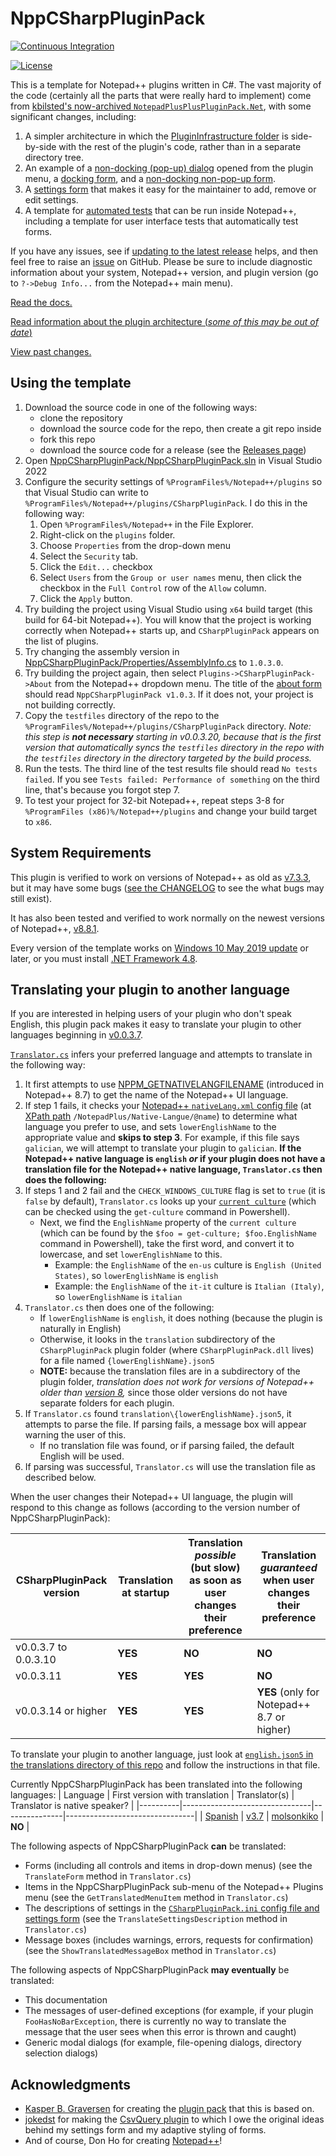 # NppCSharpPluginPack

[![Continuous Integration](https://github.com/molsonkiko/NppCSharpPluginPack/actions/workflows/CI_build.yml/badge.svg)](https://github.com/molsonkiko/NppCSharpPluginPack/actions/workflows/CI_build.yml)

[![License](http://img.shields.io/badge/License-Apache_2-red.svg?style=flat)](http://www.apache.org/licenses/LICENSE-2.0)

This is a template for Notepad++ plugins written in C#. The vast majority of the code (certainly all the parts that were really hard to implement) come from [kbilsted's now-archived `NotepadPlusPlusPluginPack.Net`](https://github.com/kbilsted/NotepadPlusPlusPluginPack.Net), with some significant changes, including:

1. A simpler architecture in which the [PluginInfrastructure folder](/NppCSharpPluginPack/PluginInfrastructure/) is side-by-side with the rest of the plugin's code, rather than in a separate directory tree.
2. An example of a [non-docking (pop-up) dialog](/docs/README.md#about-form) opened from the plugin menu, a [docking form](/docs/README.md#selections-remembering-form), and a [non-docking non-pop-up form](/docs/README.md#dark-mode-test-form).
3. A [settings form](/docs/README.md#settings-form) that makes it easy for the maintainer to add, remove or edit settings.
4. A template for [automated tests](/docs/README.md#running-tests) that can be run inside Notepad++, including a template for user interface tests that automatically test forms.

If you have any issues, see if [updating to the latest release](https://github.com/molsonkiko/NppCSharpPluginPack/releases) helps, and then feel free to raise an [issue](https://github.com/molsonkiko/NppCSharpPluginPack/issues) on GitHub. Please be sure to include diagnostic information about your system, Notepad++ version, and plugin version (go to `?->Debug Info...` from the Notepad++ main menu).

[Read the docs.](/docs/README.md)

[Read information about the plugin architecture (*some of this may be out of date*)](/PluginPackArchitecture.md)

[View past changes.](/CHANGELOG.md)

## Using the template ##

1. Download the source code in one of the following ways:
    - clone the repository
    - download the source code for the repo, then create a git repo inside
    - fork this repo
    - download the source code for a release (see the [Releases page](https://github.com/molsonkiko/NppCSharpPluginPack/releases))
2. Open [NppCSharpPluginPack/NppCSharpPluginPack.sln](https://github.com/molsonkiko/NppCSharpPluginPack/blob/main/NppCSharpPluginPack/NppCSharpPluginPack.sln) in Visual Studio 2022
3. Configure the security settings of `%ProgramFiles%/Notepad++/plugins` so that Visual Studio can write to `%ProgramFiles%/Notepad++/plugins/CSharpPluginPack`. I do this in the following way:
    1. Open `%ProgramFiles%/Notepad++` in the File Explorer.
    2. Right-click on the `plugins` folder.
    3. Choose `Properties` from the drop-down menu
    4. Select the `Security` tab.
    5. Click the `Edit...` checkbox
    6. Select `Users` from the `Group or user names` menu, then click the checkbox in the `Full Control` row of the `Allow` column.
    7. Click the `Apply` button.
4. Try building the project using Visual Studio using `x64` build target (this build for 64-bit Notepad++). You will know that the project is working correctly when Notepad++ starts up, and `CSharpPluginPack` appears on the list of plugins.
5. Try changing the assembly version in [NppCSharpPluginPack/Properties/AssemblyInfo.cs](https://github.com/molsonkiko/NppCSharpPluginPack/blob/main/NppCSharpPluginPack/Properties/AssemblyInfo.cs) to `1.0.3.0`.
6. Try building the project again, then select `Plugins->CSharpPluginPack->About` from the Notepad++ dropdown menu. The title of the [about form](/docs/README.md#about-form) should read `NppCSharpPluginPack v1.0.3`. If it does not, your project is not building correctly.
7. Copy the `testfiles` directory of the repo to the `%ProgramFiles%/Notepad++/plugins/CSharpPluginPack` directory. *Note: this step is __not necessary__ starting in v0.0.3.20, because that is the first version that automatically syncs the `testfiles` directory in the repo with the `testfiles` directory in the directory targeted by the build process.*
8. Run the tests. The third line of the test results file should read `No tests failed`. If you see `Tests failed: Performance of something` on the third line, that's because you forgot step 7.
9. To test your project for 32-bit Notepad++, repeat steps 3-8 for `%ProgramFiles (x86)%/Notepad++/plugins` and change your build target to `x86`.

## System Requirements ##

This plugin is verified to work on versions of Notepad++ as old as [v7.3.3](https://notepad-plus-plus.org/downloads/v7.3.3/), but it may have some bugs ([see the CHANGELOG](/CHANGELOG.md) to see the what bugs may still exist).

It has also been tested and verified to work normally on the newest versions of Notepad++, [v8.8.1](https://notepad-plus-plus.org/downloads/v8.8.1/).

Every version of the template works on [Windows 10 May 2019 update](https://blogs.windows.com/windowsexperience/2019/05/21/how-to-get-the-windows-10-may-2019-update/) or later, or you must install [.NET Framework 4.8](https://dotnet.microsoft.com/en-us/download/dotnet-framework/net48).

## Translating your plugin to another language ##

If you are interested in helping users of your plugin who don't speak English, this plugin pack makes it easy to translate your plugin to other languages beginning in [v0.0.3.7](/CHANGELOG.md#004---unreleased-yyyy-mm-dd).

[`Translator.cs`](https://github.com/molsonkiko/NppCSharpPluginPack/blob/main/NppCSharpPluginPack/Utils/Translator.cs) infers your preferred language and attempts to translate in the following way:
1. It first attempts to use [NPPM_GETNATIVELANGFILENAME](https://npp-user-manual.org/docs/plugin-communication/#2140nppm_getnativelangfilename) (introduced in Notepad++ 8.7) to get the name of the Notepad++ UI language.
2. If step 1 fails, it checks your [Notepad++ `nativeLang.xml` config file](https://npp-user-manual.org/docs/binary-translation/#creating-or-editing-a-translation) (at [XPath path](https://www.w3schools.com/xml/xml_xpath.asp) `/NotepadPlus/Native-Langue/@name`) to determine what language you prefer to use, and sets `lowerEnglishName` to the appropriate value and __skips to step 3__. For example, if this file says `galician`, we will attempt to translate your plugin to `galician`. __If the Notepad++ native language is `english` *or* if your plugin does not have a translation file for the Notepad++ native language, `Translator.cs` then does the following:__
3. If steps 1 and 2 fail and the `CHECK_WINDOWS_CULTURE` flag is set to `true` (it is `false` by default), `Translator.cs` looks up your [`current culture`](https://learn.microsoft.com/en-us/powershell/module/microsoft.powershell.utility/get-culture?view=powershell-7.4) (which can be checked using the `get-culture` command in Powershell).
    * Next, we find the `EnglishName` property of the `current culture` (which can be found by the `$foo = get-culture; $foo.EnglishName` command in Powershell), take the first word, and convert it to lowercase, and set `lowerEnglishName` to this.
        - Example: the `EnglishName` of the `en-us` culture is `English (United States)`, so `lowerEnglishName` is `english`
        - Example: the `EnglishName` of the `it-it` culture is `Italian (Italy)`, so `lowerEnglishName` is `italian`
4. `Translator.cs` then does one of the following:
    - If `lowerEnglishName` is `english`, it does nothing (because the plugin is naturally in English)
    - Otherwise, it looks in the `translation` subdirectory of the `CSharpPluginPack` plugin folder (where `CSharpPluginPack.dll` lives) for a file named `{lowerEnglishName}.json5`
    - __NOTE:__ because the translation files are in a subdirectory of the plugin folder, *translation does not work for versions of Notepad++ older than [version 8](https://notepad-plus-plus.org/downloads/v8/),* since those older versions do not have separate folders for each plugin.
5. If `Translator.cs` found `translation\{lowerEnglishName}.json5`, it attempts to parse the file. If parsing fails, a message box will appear warning the user of this.
    - If no translation file was found, or if parsing failed, the default English will be used.
6. If parsing was successful, `Translator.cs` will use the translation file as described below.

When the user changes their Notepad++ UI language, the plugin will respond to this change as follows (according to the version number of NppCSharpPluginPack):

| CSharpPluginPack version | Translation at startup | Translation *possible* (but slow) as soon as user changes their preference | Translation *guaranteed* when user changes their preference |
|--------------------------|------------------------|----------------------------------------------------------------------------|-------------------------------------------------------------|
|  v0.0.3.7 to 0.0.3.10    |   __YES__              |   __NO__                                                                   |                   __NO__                                    |
|  v0.0.3.11               |   __YES__              |   __YES__                                                                  |                   __NO__                                    |
|  v0.0.3.14 or higher     |   __YES__              |   __YES__                                                                  |   __YES__ (only for Notepad++ 8.7 or higher)                |

To translate your plugin to another language, just look at [`english.json5` in the translations directory of this repo](https://github.com/molsonkiko/NppCSharpPluginPack/blob/main/translation/english.json5) and follow the instructions in that file.

Currently NppCSharpPluginPack has been translated into the following languages:
| Language | First version with translation | Translator(s) | Translator is native speaker?  |
|----------|--------------------------------|---------------|--------------------------------|
| [Spanish](https://github.com/molsonkiko/NppCSharpPluginPack/blob/main/translation/spanish.json5)  |   [v3.7](https://github.com/molsonkiko/NppCSharpPluginPack/commit/cc93a081e1fc1de3c10a953bb0d1ac035326b19e) |  [molsonkiko](https://github.com/molsonkiko)  |  __NO__ |


The following aspects of NppCSharpPluginPack __can__ be translated:
- Forms (including all controls and items in drop-down menus) (see the `TranslateForm` method in `Translator.cs`)
- Items in the NppCSharpPluginPack sub-menu of the Notepad++ Plugins menu (see the `GetTranslatedMenuItem` method in `Translator.cs`)
- The descriptions of settings in the [`CSharpPluginPack.ini` config file and settings form](/docs/README.md#settings-form) (see the `TranslateSettingsDescription` method in `Translator.cs`)
- Message boxes (includes warnings, errors, requests for confirmation) (see the `ShowTranslatedMessageBox` method in `Translator.cs`)

The following aspects of NppCSharpPluginPack __may eventually__ be translated:
- This documentation
- The messages of user-defined exceptions (for example, if your plugin `FooHasNoBarException`, there is currently no way to translate the message that the user sees when this error is thrown and caught)
- Generic modal dialogs (for example, file-opening dialogs, directory selection dialogs)

## Acknowledgments ##

* [Kasper B. Graversen](https://github.com/kbilsted) for creating the [plugin pack](https://github.com/kbilsted/NotepadPlusPlusPluginPack.Net) that this is based on.
* [jokedst](https://github.com/jokedst) for making the [CsvQuery plugin](https://github.com/jokedst/CsvQuery) to which I owe the original ideas behind my settings form and my adaptive styling of forms.
* And of course, Don Ho for creating [Notepad++](https://notepad-plus-plus.org/)!
